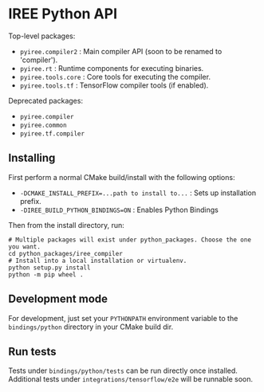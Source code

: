 # IREE Python API

Top-level packages:

* `pyiree.compiler2` : Main compiler API (soon to be renamed to 'compiler').
* `pyiree.rt` : Runtime components for executing binaries.
* `pyiree.tools.core` : Core tools for executing the compiler.
* `pyiree.tools.tf` : TensorFlow compiler tools (if enabled).

Deprecated packages:

* `pyiree.compiler`
* `pyiree.common`
* `pyiree.tf.compiler`

## Installing

First perform a normal CMake build/install with the following options:

* `-DCMAKE_INSTALL_PREFIX=...path to install to...` : Sets up installation
  prefix.
* `-DIREE_BUILD_PYTHON_BINDINGS=ON` : Enables Python Bindings

Then from the install directory, run:

```shell
# Multiple packages will exist under python_packages. Choose the one you want.
cd python_packages/iree_compiler
# Install into a local installation or virtualenv.
python setup.py install
python -m pip wheel .
```

## Development mode

For development, just set your `PYTHONPATH` environment variable to the
`bindings/python` directory in your CMake build dir.

## Run tests

Tests under `bindings/python/tests` can be run directly once installed.
Additional tests under `integrations/tensorflow/e2e` will be runnable soon.
